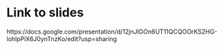 <h1>Link to slides</h1>
https://docs.google.com/presentation/d/12jnJlGOn6UT11QCQOOrKS2HG-lohlpPiX6J0ynTnzKo/edit?usp=sharing